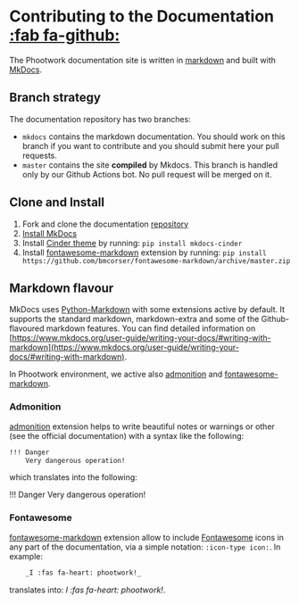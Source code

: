 # Contributing to the Documentation  [:fab fa-github:](https://github.com/phootwork/phootwork.github.io)

The Phootwork documentation site is written in [markdown](https://daringfireball.net/projects/markdown/) and built
with [MkDocs](https://www.mkdocs.org).

## Branch strategy

The documentation repository has two branches:

-  `mkdocs` contains the markdown documentation. You should work on this branch if you want to contribute and you should
submit here your pull requests.
-  `master` contains the site __compiled__ by Mkdocs. This branch is handled only by our Github Actions bot.
No pull request will be merged on it.

## Clone and Install

1. Fork and clone the documentation [repository](https://github.com/phootwork/phootwork.github.io)
2. [Install MkDocs](https://www.mkdocs.org/#installation)
3. Install [Cinder theme](https://sourcefoundry.org/cinder/) by running: `pip install mkdocs-cinder`
4. Install [fontawesome-markdown](http://bmcorser.github.io/fontawesome-markdown/) extension by running:
   `pip install https://github.com/bmcorser/fontawesome-markdown/archive/master.zip`
   
## Markdown flavour

MkDocs uses [Python-Markdown](https://python-markdown.github.io/) with some extensions active by default. It supports the
standard markdown, markdown-extra and some of the Github-flavoured markdown features. You can find detailed information on
[https://www.mkdocs.org/user-guide/writing-your-docs/#writing-with-markdown](https://www.mkdocs.org/user-guide/writing-your-docs/#writing-with-markdown).

In Phootwork environment, we active also [admonition](https://python-markdown.github.io/extensions/admonition/) and
[fontawesome-markdown](http://bmcorser.github.io/fontawesome-markdown/).

### Admonition

[admonition](https://python-markdown.github.io/extensions/admonition/) extension helps to write beautiful notes or
warnings or other (see the official documentation) with a syntax like the following:

```bash
!!! Danger
    Very dangerous operation!
```

which translates into the following:

!!! Danger
    Very dangerous operation!

### Fontawesome

[fontawesome-markdown](http://bmcorser.github.io/fontawesome-markdown/) extension allow to include
[Fontawesome](https://fontawesome.com/) icons in any part of the documentation, via a simple notation: `:icon-type icon:`.
In example:
 
```bash
    _I :fas fa-heart: phootwork!_
```
translates into: _I :fas fa-heart: phootwork!_.
